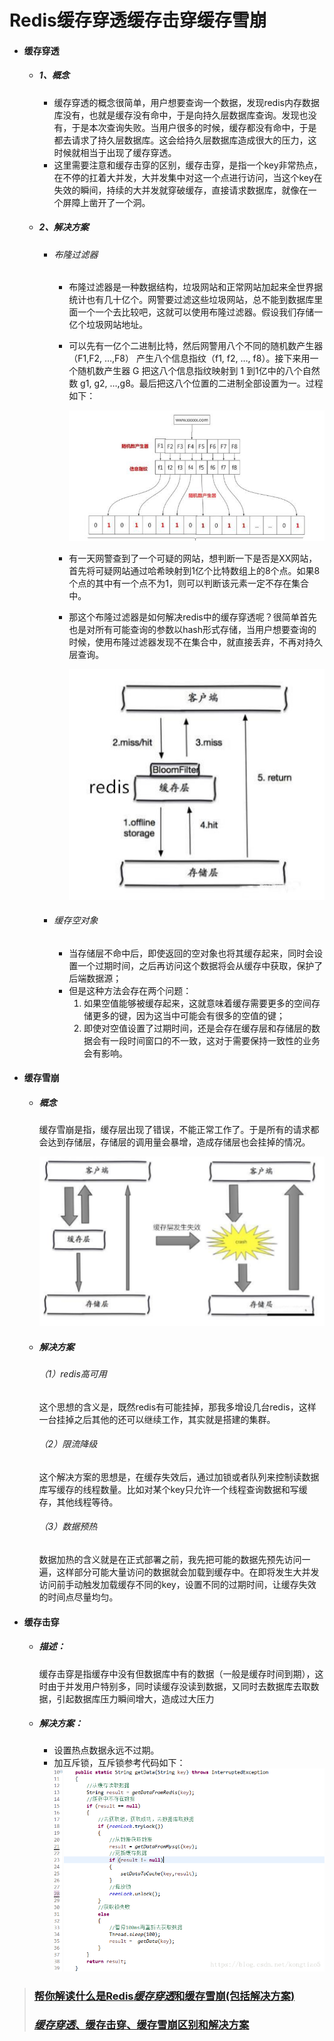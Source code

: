 # **Redis缓存穿透缓存击穿缓存雪崩**

-   #### **缓存穿透**

    -   ##### 1、概念

        -   缓存穿透的概念很简单，用户想要查询一个数据，发现redis内存数据库没有，也就是缓存没有命中，于是向持久层数据库查询。发现也没有，于是本次查询失败。当用户很多的时候，缓存都没有命中，于是都去请求了持久层数据库。这会给持久层数据库造成很大的压力，这时候就相当于出现了缓存穿透。
        -   这里需要注意和缓存击穿的区别，缓存击穿，是指一个key非常热点，在不停的扛着大并发，大并发集中对这一个点进行访问，当这个key在失效的瞬间，持续的大并发就穿破缓存，直接请求数据库，就像在一个屏障上凿开了一个洞。

    -   ##### 2、解决方案

        -   ###### 布隆过滤器

            -   布隆过滤器是一种数据结构，垃圾网站和正常网站加起来全世界据统计也有几十亿个。网警要过滤这些垃圾网站，总不能到数据库里面一个一个去比较吧，这就可以使用布隆过滤器。假设我们存储一亿个垃圾网站地址。

            -   可以先有一亿个二进制比特，然后网警用八个不同的随机数产生器（F1,F2, …,F8） 产生八个信息指纹（f1, f2, …, f8）。接下来用一个随机数产生器 G 把这八个信息指纹映射到 1 到1亿中的八个自然数 g1, g2, …,g8。最后把这八个位置的二进制全部设置为一。过程如下：

                ![img](https://raw.githubusercontent.com/1471246901/myblog/master/img/21a4462309f79052696269b62519dfcc7acbd52d.jpeg)

            -   
                有一天网警查到了一个可疑的网站，想判断一下是否是XX网站，首先将可疑网站通过哈希映射到1亿个比特数组上的8个点。如果8个点的其中有一个点不为1，则可以判断该元素一定不存在集合中。

            -   那这个布隆过滤器是如何解决redis中的缓存穿透呢？很简单首先也是对所有可能查询的参数以hash形式存储，当用户想要查询的时候，使用布隆过滤器发现不在集合中，就直接丢弃，不再对持久层查询。

                ![image-20201214212239459](https://raw.githubusercontent.com/1471246901/myblog/master/img/image-20201214212239459.png)

        -   ###### 缓存空对象

            -   当存储层不命中后，即使返回的空对象也将其缓存起来，同时会设置一个过期时间，之后再访问这个数据将会从缓存中获取，保护了后端数据源；
            -   
                但是这种方法会存在两个问题：
                1.  如果空值能够被缓存起来，这就意味着缓存需要更多的空间存储更多的键，因为这当中可能会有很多的空值的键；
                2.  即使对空值设置了过期时间，还是会存在缓存层和存储层的数据会有一段时间窗口的不一致，这对于需要保持一致性的业务会有影响。

-   #### **缓存雪崩**

    -   ##### 概念

        缓存雪崩是指，缓存层出现了错误，不能正常工作了。于是所有的请求都会达到存储层，存储层的调用量会暴增，造成存储层也会挂掉的情况。

        ![image-20201214212329915](https://raw.githubusercontent.com/1471246901/myblog/master/img/image-20201214212329915.png)

    -   ##### 解决方案

        ###### （1）redis高可用

        这个思想的含义是，既然redis有可能挂掉，那我多增设几台redis，这样一台挂掉之后其他的还可以继续工作，其实就是搭建的集群。

        ###### （2）限流降级

        这个解决方案的思想是，在缓存失效后，通过加锁或者队列来控制读数据库写缓存的线程数量。比如对某个key只允许一个线程查询数据和写缓存，其他线程等待。

        ###### （3）数据预热

        数据加热的含义就是在正式部署之前，我先把可能的数据先预先访问一遍，这样部分可能大量访问的数据就会加载到缓存中。在即将发生大并发访问前手动触发加载缓存不同的key，设置不同的过期时间，让缓存失效的时间点尽量均匀。

-   #### **缓存击穿**
    -   #####    **描述：**

         缓存击穿是指缓存中没有但数据库中有的数据（一般是缓存时间到期），这时由于并发用户特别多，同时读缓存没读到数据，又同时去数据库去取数据，引起数据库压力瞬间增大，造成过大压力

    -   #####    **解决方案：**

        -   设置热点数据永远不过期。
        -   加互斥锁，互斥锁参考代码如下：     ![img](https://raw.githubusercontent.com/1471246901/myblog/master/img/20180919143214879.png)

>   ### [帮你解读什么是Redis*缓存穿透*和缓存雪崩(包括解决方案) ](https://www.baidu.com/link?url=Xm4euy7irx2RfbuNP3JYSdkqB93N-y81H-skGxk2eebtYD_cbo1qHBuw_ggBsbNLAx58a7bA2qRQHWF-6FgPWis--5CI40PE4M-D--VRge_&wd=&eqid=9317c51d00236d64000000035e7f1ffa)
>
>   ### [*缓存穿透*、缓存击穿、缓存雪崩区别和解决方案](http://www.baidu.com/link?url=jhovI86EKalk8gcB1zIIgEOkzlpTeG6Vq6bmBGvKYg8hsveEzkCxqxoNyjCL4ALHZBlXjuo3SILy7_KOI6F1W2dve_MXAWrygLovfPrLLBC)